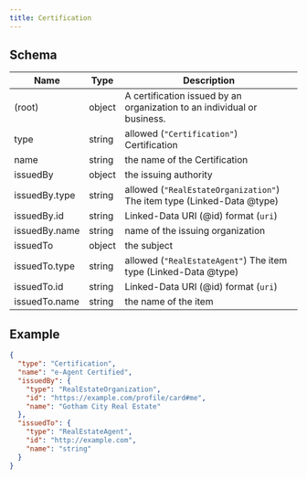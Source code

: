 ```yaml
---
title: Certification
---
```

## Schema

| Name | Type | Description |
|---|---|---|
| (root) | object | A certification issued by an organization to an individual or business. |
| type | string | allowed (`"Certification"`) Certification |
| name | string | the name of the Certification |
| issuedBy | object | the issuing authority |
| issuedBy.type | string | allowed (`"RealEstateOrganization"`) The item type (Linked-Data @type) |
| issuedBy.id | string | Linked-Data URI (@id) format (`uri`) |
| issuedBy.name | string | name of the issuing organization |
| issuedTo | object | the subject |
| issuedTo.type | string | allowed (`"RealEstateAgent"`) The item type (Linked-Data @type) |
| issuedTo.id | string | Linked-Data URI (@id) format (`uri`) |
| issuedTo.name | string | the name of the item |

## Example



```json
{
  "type": "Certification",
  "name": "e-Agent Certified",
  "issuedBy": {
    "type": "RealEstateOrganization",
    "id": "https://example.com/profile/card#me",
    "name": "Gotham City Real Estate"
  },
  "issuedTo": {
    "type": "RealEstateAgent",
    "id": "http://example.com",
    "name": "string"
  }
}
```
